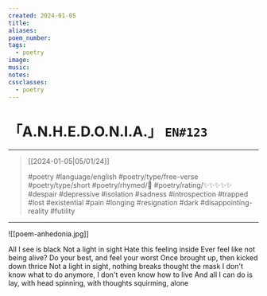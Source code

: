 ```yaml
---
created: 2024-01-05
title:
aliases:
poem_number:
tags:
  - poetry
image:
music:
notes:
cssclasses:
  - poetry
---
```

# 「A.N.H.E.D.O.N.I.A.」 `EN#123`

---

> [[2024-01-05|05/01/24]]
> 
> #poetry 
> #language/english 
> #poetry/type/free-verse #poetry/type/short 
> #poetry/rhymed/🔴 
> #poetry/rating/✨✨✨✨✨ 
> #despair #depressive #isolation #sadness #introspection #trapped #lost #existential #pain #longing #resignation #dark #disappointing-reality #futility 

---

![[poem-anhedonia.jpg]]

All I see is black
Not a light in sight 
Hate this feeling inside
Ever feel like not being alive?
Do your best, and feel your worst
Once brought up, then kicked down thrice 
Not a light in sight, nothing breaks thought the mask
I don't know what to do anymore, I don't even know how to live
And all I can do is lay, with head spinning, with thoughts squirming, alone 